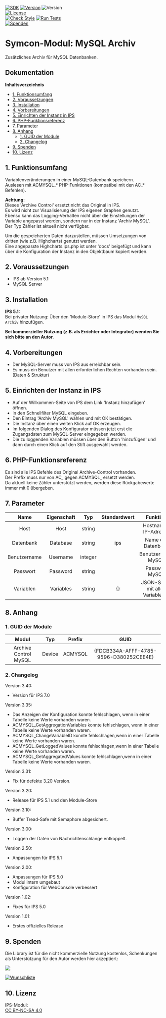 [![SDK](https://img.shields.io/badge/Symcon-PHPModul-red.svg)](https://www.symcon.de/service/dokumentation/entwicklerbereich/sdk-tools/sdk-php/) 
[![Version](https://img.shields.io/badge/Modul%20Version-3.40-blue.svg)]()
![Version](https://img.shields.io/badge/Symcon%20Version-7.0%20%3E-green.svg)  
[![License](https://img.shields.io/badge/License-CC%20BY--NC--SA%204.0-green.svg)](https://creativecommons.org/licenses/by-nc-sa/4.0/)  
[![Check Style](https://github.com/Nall-chan/MySQLArchive/workflows/Check%20Style/badge.svg)](https://github.com/Nall-chan/MySQLArchive/actions) 
[![Run Tests](https://github.com/Nall-chan/MySQLArchive/workflows/Run%20Tests/badge.svg)](https://github.com/Nall-chan/MySQLArchive/actions)  
[![Spenden](https://www.paypalobjects.com/de_DE/DE/i/btn/btn_donate_SM.gif)](#9-spenden) 

# Symcon-Modul: MySQL Archiv  <!-- omit in toc -->

Zusätzliches Archiv für MySQL Datenbanken.

## Dokumentation <!-- omit in toc -->

**Inhaltsverzeichnis**

- [1. Funktionsumfang](#1-funktionsumfang)
- [2. Voraussetzungen](#2-voraussetzungen)
- [3. Installation](#3-installation)
- [4. Vorbereitungen](#4-vorbereitungen)
- [5. Einrichten der Instanz in IPS](#5-einrichten-der-instanz-in-ips)
- [6. PHP-Funktionsreferenz](#6-php-funktionsreferenz)
- [7. Parameter](#7-parameter)
- [8. Anhang](#8-anhang)
  - [1. GUID der Module](#1-guid-der-module)
  - [2. Changelog](#2-changelog)
- [9. Spenden](#9-spenden)
- [10. Lizenz](#10-lizenz)

## 1. Funktionsumfang

Variablenveränderungen in einer MySQL-Datenbank speichern.  
Auslesen mit ACMYSQL_* PHP-Funktionen (kompatibel mit den AC_* Befehlen).  

**Achtung:**  
  Dieses 'Archive Control' ersetzt nicht das Original in IPS.  
  Es wird nicht zur Visualisierung der IPS eigenen Graphen genutzt.  
  Ebenso kann das Logging-Verhalten nicht über die Einstellungen der Variable angepasst werden, sondern nur in der Instanz 'Archiv MySQL'.  
  Der Typ Zähler ist aktuell nicht verfügbar.

  Um die gespeicherten Daten darzustellen, müssen Umsetzungen von dritten (wie z.B. Highcharts) genutzt werden.  
  Eine angepasste Highcharts.ips.php ist unter 'docs' beigefügt und kann über die Konfiguration der Instanz in den Objektbaum kopiert werden.  

## 2. Voraussetzungen

 - IPS ab Version 5.1
 - MySQL Server


## 3. Installation

**IPS 5.1:**  
   Bei privater Nutzung: Über den 'Module-Store' in IPS das Modul `MySQL Archiv` hinzufügen.  

   **Bei kommerzieller Nutzung (z.B. als Errichter oder Integrator) wenden Sie sich bitte an den Autor.**  

## 4. Vorbereitungen

 - Der MySQL-Server muss von IPS aus erreichbar sein.  
 - Es muss ein Benutzer mit allen erforderlichen Rechten vorhanden sein. (Daten & Struktur)  

## 5. Einrichten der Instanz in IPS

  - Auf der Willkommen-Seite von IPS dem Link 'Instanz hinzufügen' öffnen.  
  - In den Schnellfilter MySQL eingeben.  
  - Den Eintrag 'Archiv MySQL' wählen und mit OK bestätigen.  
  - Die Instanz über einen weiten Klick auf OK erzeugen.  
  - Im folgenden Dialog des Konfigurator müssen jetzt erst die Zugangsdaten zum MySQL-Server eingegeben werden.  
  - Die zu loggenden Variablen müssen über den Button 'hinzufügen' und dann durch einen Klick auf den Stift ausgewählt werden.  

## 6. PHP-Funktionsreferenz  

Es sind alle IPS Befehle des Original Archive-Control vorhanden.  
Der Prefix muss nur von AC_ gegen ACMYSQL_ ersetzt werden.  
Da aktuell keine Zähler unterstützt werden, werden diese Rückgabewerte immer mit 0 übergeben.  

## 7. Parameter

|     Name     | Eigenschaft |   Typ   | Standardwert |             Funktion              |
| :----------: | :---------: | :-----: | :----------: | :-------------------------------: |
|     Host     |    Host     | string  |              |       Hostname / IP-Adresse       |
|  Datenbank   |  Database   | string  |     ips      |        Name der Datenbank         |
| Benutzername |  Username   | integer |              |        Benutzername MySQL         |
|   Passwort   |  Password   | string  |              |          Passwort MySQL           |
|  Variablen   |  Variables  | string  |      {}      | JSON-String mit allen VariablenID |


## 8. Anhang

###  1. GUID der Module

 
|         Modul         |  Typ   | Prefix  |                  GUID                  |
| :-------------------: | :----: | :-----: | :------------------------------------: |
| Archive Control MySQL | Device | ACMYSQL | {FDCB334A-AFFF-4785-9596-D380252CEE4E} |

### 2. Changelog

Version 3.40:
- Version für IPS 7.0  

Version 3.35:
- Das Anzeigen der Konfiguration konnte fehlschlagen, wenn in einer Tabelle keine Werte vorhanden waren.  
- ACMYSQL_GetAggregationVariables konnte fehlschlagen, wenn in einer Tabelle keine Werte vorhanden waren.  
- ACMYSQL_ChangeVariableID konnte fehlschlagen,wenn in einer Tabelle keine Werte vorhanden waren.  
- ACMYSQL_GetLoggedValues konnte fehlschlagen,wenn in einer Tabelle keine Werte vorhanden waren.  
- ACMYSQL_GetAggregatedValues konnte fehlschlagen,wenn in einer Tabelle keine Werte vorhanden waren.  

Version 3.31:
- Fix für defekte 3.20 Version.  

Version 3.20:  
- Release für IPS 5.1 und den Module-Store   

Version 3.10:  
- Buffer Tread-Safe mit Semaphore abgesichert.     

Version 3.00:  
- Loggen der Daten von Nachrichtenschlange entkoppelt.  

Version 2.50:  
- Anpassungen für IPS 5.1  

Version 2.00:  
 - Anpassungen für IPS 5.0
 - Modul intern umgebaut
 - Konfiguration für WebConsole verbessert    

Version 1.02:  
 - Fixes für IPS 5.0  

Version 1.01:  
 - Erstes offizielles Release

## 9. Spenden  
  
  Die Library ist für die nicht kommerzielle Nutzung kostenlos, Schenkungen als Unterstützung für den Autor werden hier akzeptiert:  

<a href="https://www.paypal.com/donate?hosted_button_id=G2SLW2MEMQZH2" target="_blank"><img src="https://www.paypalobjects.com/de_DE/DE/i/btn/btn_donate_LG.gif" border="0" /></a>

[![Wunschliste](https://img.shields.io/badge/Wunschliste-Amazon-ff69fb.svg)](https://www.amazon.de/hz/wishlist/ls/YU4AI9AQT9F?ref_=wl_share)


## 10. Lizenz

  IPS-Modul:  
  [CC BY-NC-SA 4.0](https://creativecommons.org/licenses/by-nc-sa/4.0/)  